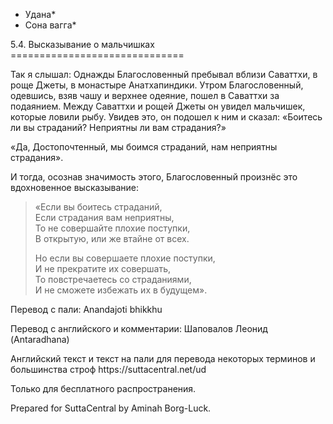 * Удана*
* Сона вагга*

5\.4\. Высказывание о мальчишках
\=\=\=\=\=\=\=\=\=\=\=\=\=\=\=\=\=\=\=\=\=\=\=\=\=\=\=\=\=\=

Так я слышал: Однажды Благословенный пребывал вблизи Саваттхи, в роще Джеты, в монастыре Анатхапиндики\. Утром Благословенный, одевшись, взяв чашу и верхнее одеяние, пошел в Саваттхи за подаянием\. Между Саваттхи и рощей Джеты он увидел мальчишек, которые ловили рыбу\. Увидев это, он подошел к ним и сказал: «Боитесь ли вы страданий? Неприятны ли вам страдания?»

«Да, Достопочтенный, мы боимся страданий, нам неприятны страдания»\.

И тогда, осознав значимость этого, Благословенный произнёс это вдохновенное высказывание:

> «Если вы боитесь страданий,  
> Если страдания вам неприятны,  
> То не совершайте плохие поступки,  
> В открытую, или же втайне от всех\.
>
> Но если вы совершаете плохие поступки,  
> И не прекратите их совершать,  
> То повстречаетесь со страданиями,  
> И не сможете избежать их в будущем»\.

Перевод с пали: Anandajoti bhikkhu

Перевод с английского и комментарии: Шаповалов Леонид \(Antaradhana\)

Английский текст и текст на пали для перевода некоторых терминов и большинства строф https://suttacentral\.net/ud

  

Только для бесплатного распространения\.

  

Prepared for SuttaCentral by Aminah Borg\-Luck\.